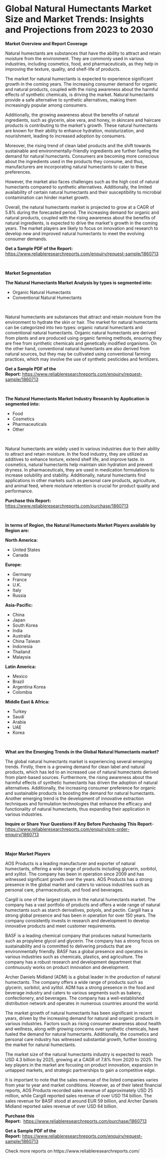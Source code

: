 <p><h1>Global Natural Humectants Market Size and Market Trends: Insights and Projections from 2023 to 2030</h1></p><p><strong>Market Overview and Report Coverage</strong></p>
<p><p>Natural humectants are substances that have the ability to attract and retain moisture from the environment. They are commonly used in various industries, including cosmetics, food, and pharmaceuticals, as they help in improving the texture, quality, and shelf-life of products.</p><p>The market for natural humectants is expected to experience significant growth in the coming years. The increasing consumer demand for organic and natural products, coupled with the rising awareness about the harmful effects of synthetic chemicals, is driving the market. Natural humectants provide a safe alternative to synthetic alternatives, making them increasingly popular among consumers.</p><p>Additionally, the growing awareness about the benefits of natural ingredients, such as glycerin, aloe vera, and honey, in skincare and haircare products is contributing to the market's growth. These natural humectants are known for their ability to enhance hydration, moisturization, and nourishment, leading to increased adoption by consumers.</p><p>Moreover, the rising trend of clean label products and the shift towards sustainable and environmentally-friendly ingredients are further fueling the demand for natural humectants. Consumers are becoming more conscious about the ingredients used in the products they consume, and thus, manufacturers are incorporating natural humectants to cater to these preferences.</p><p>However, the market also faces challenges such as the high cost of natural humectants compared to synthetic alternatives. Additionally, the limited availability of certain natural humectants and their susceptibility to microbial contamination can hinder market growth.</p><p>Overall, the natural humectants market is projected to grow at a CAGR of 5.8% during the forecasted period. The increasing demand for organic and natural products, coupled with the rising awareness about the benefits of natural ingredients, is expected to drive the market's growth in the coming years. The market players are likely to focus on innovation and research to develop new and improved natural humectants to meet the evolving consumer demands.</p></p>
<p><strong>Get a Sample PDF of the Report:</strong> <a href="https://www.reliableresearchreports.com/enquiry/request-sample/1860713">https://www.reliableresearchreports.com/enquiry/request-sample/1860713</a></p>
<p>&nbsp;</p>
<p><strong>Market Segmentation</strong></p>
<p><strong>The Natural Humectants Market Analysis by types is segmented into:</strong></p>
<p><ul><li>Organic Natural Humectants</li><li>Conventional Natural Humectants</li></ul></p>
<p>&nbsp;</p>
<p><p>Natural humectants are substances that attract and retain moisture from the environment to hydrate the skin or hair. The market for natural humectants can be categorized into two types: organic natural humectants and conventional natural humectants. Organic natural humectants are derived from plants and are produced using organic farming methods, ensuring they are free from synthetic chemicals and genetically modified organisms. On the other hand, conventional natural humectants are also derived from natural sources, but they may be cultivated using conventional farming practices, which may involve the use of synthetic pesticides and fertilizers.</p></p>
<p><strong>Get a Sample PDF of the Report:</strong>&nbsp;<a href="https://www.reliableresearchreports.com/enquiry/request-sample/1860713">https://www.reliableresearchreports.com/enquiry/request-sample/1860713</a></p>
<p>&nbsp;</p>
<p><strong>The Natural Humectants Market Industry Research by Application is segmented into:</strong></p>
<p><ul><li>Food</li><li>Cosmetics</li><li>Pharmaceuticals</li><li>Other</li></ul></p>
<p>&nbsp;</p>
<p><p>Natural humectants are widely used in various industries due to their ability to attract and retain moisture. In the food industry, they are utilized as additives to enhance texture, extend shelf life, and improve taste. In cosmetics, natural humectants help maintain skin hydration and prevent dryness. In pharmaceuticals, they are used in medication formulations to increase solubility and stability. Additionally, natural humectants find applications in other markets such as personal care products, agriculture, and animal feed, where moisture retention is crucial for product quality and performance.</p></p>
<p><strong>Purchase this Report:</strong>&nbsp; <a href="https://www.reliableresearchreports.com/purchase/1860713">https://www.reliableresearchreports.com/purchase/1860713</a></p>
<p>&nbsp;</p>
<p><strong>In terms of Region, the Natural Humectants Market Players available by Region are:</strong></p>
<p>
    <p> <strong> North America: </strong>
        <ul>
            <li>United States</li>
            <li>Canada</li>
        </ul>
        </p> 
    <p> <strong> Europe: </strong>
        <ul>
            <li>Germany</li>
            <li>France</li>
            <li>U.K.</li>
            <li>Italy</li>
            <li>Russia</li>
        </ul>
        </p> 
    <p> <strong> Asia-Pacific: </strong>
        <ul>
            <li>China</li>
            <li>Japan</li>
            <li>South Korea</li>
            <li>India</li>
            <li>Australia</li>
            <li>China Taiwan</li>
            <li>Indonesia</li>
            <li>Thailand</li>
            <li>Malaysia</li>
        </ul>
        </p> 
    <p> <strong> Latin America: </strong>
        <ul>
            <li>Mexico</li>
            <li>Brazil</li>
            <li>Argentina Korea</li>
            <li>Colombia</li>
        </ul>
        </p> 
    <p> <strong> Middle East & Africa: </strong>
        <ul>
            <li>Turkey</li>
            <li>Saudi</li>
            <li>Arabia</li>
            <li>UAE</li>
            <li>Korea</li>
        </ul>
    </p>
    </p>
<p>&nbsp;</p>
<p><strong>What are the Emerging Trends in the Global Natural Humectants market?</strong></p>
<p><p>The global natural humectants market is experiencing several emerging trends. Firstly, there is a growing demand for clean label and natural products, which has led to an increased use of natural humectants derived from plant-based sources. Furthermore, the rising awareness about the harmful effects of synthetic humectants has driven the adoption of natural alternatives. Additionally, the increasing consumer preference for organic and sustainable products is boosting the demand for natural humectants. Another emerging trend is the development of innovative extraction techniques and formulation technologies that enhance the efficacy and functionality of natural humectants, thus expanding their application in various industries.</p></p>
<p><strong>Inquire or Share Your Questions If Any Before Purchasing This Report</strong>- <a href="https://www.reliableresearchreports.com/enquiry/pre-order-enquiry/1860713">https://www.reliableresearchreports.com/enquiry/pre-order-enquiry/1860713</a></p>
<p>&nbsp;</p>
<p><strong>Major Market Players</strong></p>
<p><p>AOS Products is a leading manufacturer and exporter of natural humectants, offering a wide range of products including glycerin, sorbitol, and xylitol. The company has been in operation since 2009 and has witnessed significant growth over the years. AOS Products has a strong presence in the global market and caters to various industries such as personal care, pharmaceuticals, and food and beverages. </p><p>Cargill is one of the largest players in the natural humectants market. The company has a vast portfolio of products and offers a wide range of natural humectants such as starch derivatives, polyols, and pectin. Cargill has a strong global presence and has been in operation for over 150 years. The company consistently invests in research and development to develop innovative products and meet customer requirements.</p><p>BASF is a leading chemical company that produces natural humectants such as propylene glycol and glycerin. The company has a strong focus on sustainability and is committed to delivering products that are environmentally friendly. BASF has a global presence and operates in various industries such as chemicals, plastics, and agriculture. The company has a robust research and development department that continuously works on product innovation and development.</p><p>Archer Daniels Midland (ADM) is a global leader in the production of natural humectants. The company offers a wide range of products such as glycerin, sorbitol, and xylitol. ADM has a strong presence in the food and beverage industry and caters to various segments such as bakery, confectionery, and beverages. The company has a well-established distribution network and operates in numerous countries around the world.</p><p>The market growth of natural humectants has been significant in recent years, driven by the increasing demand for natural and organic products in various industries. Factors such as rising consumer awareness about health and wellness, along with growing concerns over synthetic chemicals, have fueled the demand for natural humectants. Additionally, the cosmetics and personal care industry has witnessed substantial growth, further boosting the market for natural humectants.</p><p>The market size of the natural humectants industry is expected to reach USD 4.3 billion by 2025, growing at a CAGR of 7.8% from 2020 to 2025. The key players in the market are focusing on product innovation, expansion in untapped markets, and strategic partnerships to gain a competitive edge.</p><p>It is important to note that the sales revenue of the listed companies varies from year to year and market conditions. However, as of their latest financial reports, AOS Products recorded sales revenue of approximately USD 25 million, while Cargill reported sales revenue of over USD 114 billion. The sales revenue for BASF stood at around EUR 59 billion, and Archer Daniels Midland reported sales revenue of over USD 64 billion.</p></p>
<p><strong>Purchase this Report:</strong>&nbsp;&nbsp;<a href="https://www.reliableresearchreports.com/purchase/1860713">https://www.reliableresearchreports.com/purchase/1860713</a></p>
<p></p>
<p><strong>Get a Sample PDF of the Report:</strong>&nbsp;<a href="https://www.reliableresearchreports.com/enquiry/request-sample/1860713">https://www.reliableresearchreports.com/enquiry/request-sample/1860713</a></p>
<p>Check more reports on https://www.reliableresearchreports.com/</p>